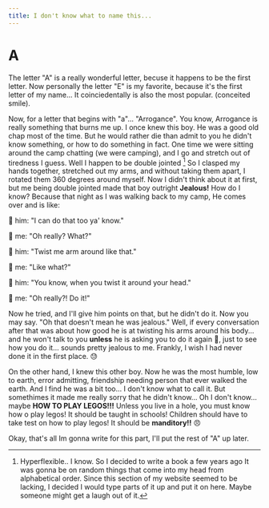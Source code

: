 ```yaml
---
title: I don't know what to name this...
---
```

[^1]: Hyperflexible.. I know.
So I decided to write a book a few years ago It was gonna be on random things that come into my head from alphabetical order. Since this section of my website seemed to be lacking, I decided I would type parts of it up and put it on here. Maybe someone might get a laugh out of it.

# A

The letter "A" is a really wonderful letter, becuse it happens to be the first letter. Now personally the letter "E" is my favorite, because it's the first letter of my name... It coinciedentally is also the most popular. (conceited smile).

Now, for a letter that begins with "a"... "Arrogance".
You know, Arrogance is really something that burns me up. I once knew this boy. He was a good old chap most of the time. But he would rather die than admit to you he didn't know something, or how to do something in fact. One time we were sitting around the camp chatting (we were camping), and I go and stretch out of tiredness I guess. Well I happen to be double jointed [^1] So I clasped my hands together, stretched out my arms, and without taking them apart, I rotated them 360 degrees around myself. Now I didn't think about it at first, but me being double jointed made that boy outright **Jealous!**  How do I know? Because that night as I was walking back to my camp, He comes over and is like: 

🤥 him: "I can do that too ya' know."

🤠 me: "Oh really? What?"

🤥 him: "Twist me arm around like that."

🤠 me: "Like what?"

🤥 him: "You know, when you twist it around your head."

🤠 me: "Oh really?! Do it!"

Now he tried, and I'll give him points on that, but he didn't do it. Now you may say. "Oh that doesn't mean he was jealous." Well, if every conversation after that was about how good he is at twisting his arms around his body... and he won't talk to you **unless** he is asking you to do it again 🤔, just to see how you do it... sounds pretty jealous to me. Frankly, I wish I had never done it in the first place. 😓

On the other hand, I knew this other boy. Now he was the most humble, low to earth, error admitting, friendship needing person that ever walked the earth. And I find he was a bit too... I don't know what to call it. But somethimes it made me really sorry that he didn't know... Oh I don't know... maybe **HOW TO PLAY LEGOS!!!** Unless you live in a hole, you must know how o play legos! It should be taught in schools! Children should have to take test on how to play legos! It should be **manditory!!** 😠

Okay, that's all Im gonna write for this part, I'll put the rest of "A" up later.

